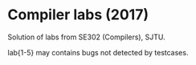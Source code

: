 # Compiler labs (2017)

Solution of labs from SE302 (Compilers), SJTU.

lab{1-5} may contains bugs not detected by testcases.
